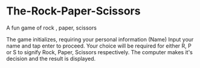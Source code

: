 # The-Rock-Paper-Scissors
A fun game of rock , paper, scissors

The game initializes, requiring your personal information (Name)
Input your name and tap enter to proceed.
Your choice will be required for either R, P or S to signify Rock, Paper, Scissors respectively.
The computer makes it's decision and the result is displayed.
